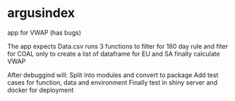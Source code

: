 # argusindex
app for VWAP (has bugs)

The app expects  Data.csv
runs 3 functions 
  to filter for 180 day rule and fiter for COAL only
  to create a list of dataframe for EU and SA
  finally calculate VWAP

After debuggind will:
Split into modules and convert to package
Add test cases for function, data and environment
Finally test in shiny server and docker for deployment

 
